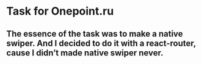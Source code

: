 # Task for Onepoint.ru

## The essence of the task was to make a native swiper. And I decided to do it with a react-router, cause I didn’t made native swiper never.
